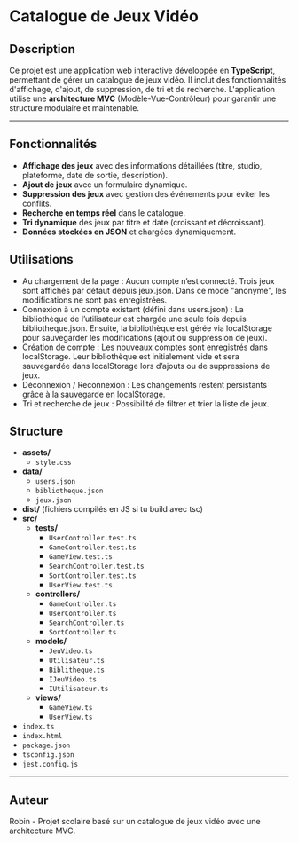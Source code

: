 # Catalogue de Jeux Vidéo

## Description
Ce projet est une application web interactive développée en **TypeScript**, permettant de gérer un catalogue de jeux vidéo. Il inclut des fonctionnalités d'affichage, d'ajout, de suppression, de tri et de recherche. L'application utilise une **architecture MVC** (Modèle-Vue-Contrôleur) pour garantir une structure modulaire et maintenable.

---

## Fonctionnalités
- **Affichage des jeux** avec des informations détaillées (titre, studio, plateforme, date de sortie, description).
- **Ajout de jeux** avec un formulaire dynamique.
- **Suppression des jeux** avec gestion des événements pour éviter les conflits.
- **Recherche en temps réel** dans le catalogue.
- **Tri dynamique** des jeux par titre et date (croissant et décroissant).
- **Données stockées en JSON** et chargées dynamiquement.

## Utilisations 
- Au chargement de la page : Aucun compte n’est connecté. Trois jeux sont affichés par défaut depuis jeux.json. Dans ce mode "anonyme", les modifications ne sont pas enregistrées.
- Connexion à un compte existant (défini dans users.json) : La bibliothèque de l’utilisateur est chargée une seule fois depuis bibliotheque.json. Ensuite, la bibliothèque est gérée via localStorage pour sauvegarder les modifications (ajout ou suppression de jeux).
- Création de compte : Les nouveaux comptes sont enregistrés dans localStorage. Leur bibliothèque est initialement vide et sera sauvegardée dans localStorage lors d’ajouts ou de suppressions de jeux.
- Déconnexion / Reconnexion : Les changements restent persistants grâce à la sauvegarde en localStorage.
- Tri et recherche de jeux : Possibilité de filtrer et trier la liste de jeux.

## Structure

- **assets/**
  - `style.css`
- **data/**
  - `users.json`
  - `bibliotheque.json`
  - `jeux.json`
- **dist/** (fichiers compilés en JS si tu build avec tsc)
- **src/**
  - **__tests__/**
    - `UserController.test.ts`
    - `GameController.test.ts`
    - `GameView.test.ts`
    - `SearchController.test.ts`
    - `SortController.test.ts`
    - `UserView.test.ts`
  - **controllers/**
    - `GameController.ts`
    - `UserController.ts`
    - `SearchController.ts`
    - `SortController.ts`
  - **models/**
    - `JeuVideo.ts`
    - `Utilisateur.ts`
    - `Biblitheque.ts`
    - `IJeuVideo.ts`
    - `IUtilisateur.ts`
  - **views/**
    - `GameView.ts`
    - `UserView.ts`
- `index.ts`
- `index.html`
- `package.json`
- `tsconfig.json`
- `jest.config.js`
  
---

## Auteur
Robin - Projet scolaire basé sur un catalogue de jeux vidéo avec une architecture MVC.
